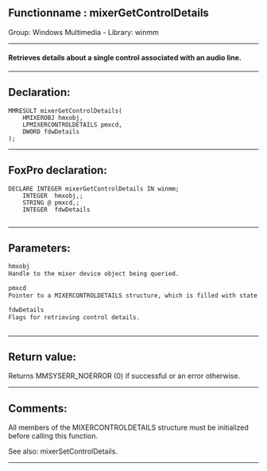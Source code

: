 <link rel="stylesheet" type="text/css" href="../../css/win32api.css">  
<link rel="stylesheet" href="https://cdnjs.cloudflare.com/ajax/libs/font-awesome/4.7.0/css/font-awesome.min.css">

## Functionname : mixerGetControlDetails
Group: Windows Multimedia - Library: winmm    
***  


#### Retrieves details about a single control associated with an audio line.
***  


## Declaration:
```foxpro  
MMRESULT mixerGetControlDetails(
	HMIXEROBJ hmxobj,
	LPMIXERCONTROLDETAILS pmxcd,
	DWORD fdwDetails
);  
```  
***  


## FoxPro declaration:
```foxpro  
DECLARE INTEGER mixerGetControlDetails IN winmm;
	INTEGER  hmxobj,;
	STRING @ pmxcd,;
	INTEGER  fdwDetails
  
```  
***  


## Parameters:
```txt  
hmxobj
Handle to the mixer device object being queried.

pmxcd
Pointer to a MIXERCONTROLDETAILS structure, which is filled with state information about the control.

fdwDetails
Flags for retrieving control details.
  
```  
***  


## Return value:
Returns MMSYSERR_NOERROR (0) if successful or an error otherwise.  
***  


## Comments:
All members of the MIXERCONTROLDETAILS structure must be initialized before calling this function.  
  
See also: mixerSetControlDetails.  
  
***  

